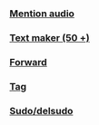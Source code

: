 ### [Mention audio](https://gist.github.com/souravkl11/4c5c4474abf19f4f8bba23f2c1a7fb18)
### [Text maker (50 +)](https://gist.github.com/souravkl11/b8fb22602f4c9b9e2bf46763f33de67f/)
### [Forward](https://gist.github.com/souravkl11/4572ee07a2fd6862d22583a2562699e5/)
### [Tag](https://gist.githubusercontent.com/souravkl11/4d7d0871061deba0af268eca17faee51/)
### [Sudo/delsudo](https://gist.github.com/souravkl11/bc74f8ee25f894bdb09f120846e1c25d)